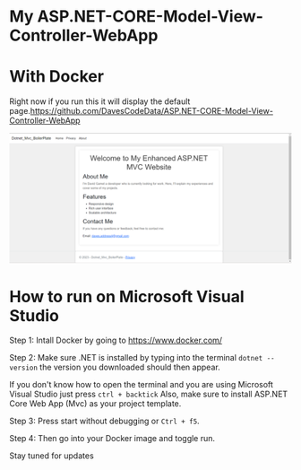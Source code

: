 # My ASP.NET-CORE-Model-View-Controller-WebApp
# With Docker

Right now if you run this it will display the default page.https://github.com/DavesCodeData/ASP.NET-CORE-Model-View-Controller-WebApp

![WebsiteHomePage](wwwroot/pngs/homepage.png)

# How to run on Microsoft Visual Studio

Step 1: Intall Docker by going to https://www.docker.com/

Step 2: Make sure .NET is installed by typing into the terminal `dotnet --version` the version you downloaded should then appear.

If you don't know how to open the terminal and you are using Microsoft Visual Studio just press `ctrl + backtick`  Also, make sure to install ASP.NET Core Web App (Mvc) as your project template.

Step 3: Press start without debugging or `Ctrl + f5`.

Step 4: Then go into your Docker image and toggle run.

Stay tuned for updates
